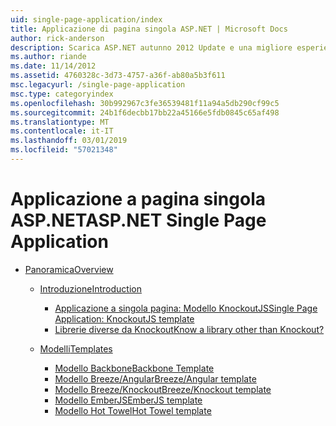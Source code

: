 ```yaml
---
uid: single-page-application/index
title: Applicazione di pagina singola ASP.NET | Microsoft Docs
author: rick-anderson
description: Scarica ASP.NET autunno 2012 Update e una migliore esperienza end-to-end per la compilazione di applicazioni con notevole interazioni lato client tramite JavaScript...
ms.author: riande
ms.date: 11/14/2012
ms.assetid: 4760328c-3d73-4757-a36f-ab80a5b3f611
msc.legacyurl: /single-page-application
msc.type: categoryindex
ms.openlocfilehash: 30b992967c3fe36539481f11a94a5db290cf99c5
ms.sourcegitcommit: 24b1f6decbb17bb22a45166e5fdb0845c65af498
ms.translationtype: MT
ms.contentlocale: it-IT
ms.lasthandoff: 03/01/2019
ms.locfileid: "57021348"
---
```

<a name="aspnet-single-page-application"></a><span data-ttu-id="21618-103">Applicazione a pagina singola ASP.NET</span><span class="sxs-lookup"><span data-stu-id="21618-103">ASP.NET Single Page Application</span></span>
====================
- [<span data-ttu-id="21618-104">Panoramica</span><span class="sxs-lookup"><span data-stu-id="21618-104">Overview</span></span>](overview/index.md)

    - [<span data-ttu-id="21618-105">Introduzione</span><span class="sxs-lookup"><span data-stu-id="21618-105">Introduction</span></span>](overview/introduction/index.md)

        - [<span data-ttu-id="21618-106">Applicazione a singola pagina: Modello KnockoutJS</span><span class="sxs-lookup"><span data-stu-id="21618-106">Single Page Application: KnockoutJS template</span></span>](overview/introduction/knockoutjs-template.md)
        - [<span data-ttu-id="21618-107">Librerie diverse da Knockout</span><span class="sxs-lookup"><span data-stu-id="21618-107">Know a library other than Knockout?</span></span>](overview/introduction/other-libraries.md)
    - [<span data-ttu-id="21618-108">Modelli</span><span class="sxs-lookup"><span data-stu-id="21618-108">Templates</span></span>](overview/templates/index.md)

        - [<span data-ttu-id="21618-109">Modello Backbone</span><span class="sxs-lookup"><span data-stu-id="21618-109">Backbone Template</span></span>](overview/templates/backbonejs-template.md)
        - [<span data-ttu-id="21618-110">Modello Breeze/Angular</span><span class="sxs-lookup"><span data-stu-id="21618-110">Breeze/Angular template</span></span>](overview/templates/breezeangular-template.md)
        - [<span data-ttu-id="21618-111">Modello Breeze/Knockout</span><span class="sxs-lookup"><span data-stu-id="21618-111">Breeze/Knockout template</span></span>](overview/templates/breezeknockout-template.md)
        - [<span data-ttu-id="21618-112">Modello EmberJS</span><span class="sxs-lookup"><span data-stu-id="21618-112">EmberJS template</span></span>](overview/templates/emberjs-template.md)
        - [<span data-ttu-id="21618-113">Modello Hot Towel</span><span class="sxs-lookup"><span data-stu-id="21618-113">Hot Towel template</span></span>](overview/templates/hottowel-template.md)

